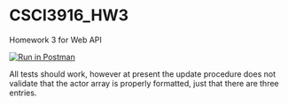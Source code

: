 # CSCI3916_HW3
Homework 3 for Web API

[![Run in Postman](https://run.pstmn.io/button.svg)](https://app.getpostman.com/run-collection/ca61007688e3af7ab5b0#?env%5BHW3%5D=W3sidmFsdWUiOiJKV1QgZXlKaGJHY2lPaUpJVXpJMU5pSXNJblI1Y0NJNklrcFhWQ0o5LmV5SnBaQ0k2SWpWak9HVmpOelZoWXpKa1pUVmpNREF3TkdKaE9ERmxOaUlzSW5WelpYSnVZVzFsSWpvaVVHRnBiazFoYmlJc0ltbGhkQ0k2TVRVMU5EWTJNemN5Tm4wLndIQ0xRQ2hyakxmWXhGV0w3emhHQVJjLWx1YzNUWjVQOEJ3Um5FaVFzNEkiLCJrZXkiOiJ0b2tlbiIsImVuYWJsZWQiOnRydWV9XQ==)

All tests should work, however at present the update procedure does not validate
that the actor array is properly formatted, just that there are three entries.
